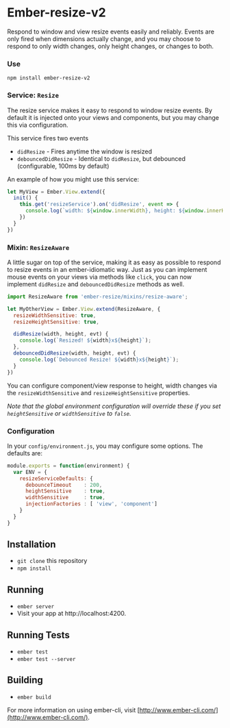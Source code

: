# Ember-resize-v2

Respond to window and view resize events easily and reliably. Events are only fired when dimensions actually change, and you may choose to respond to only width changes, only height changes, or changes to both.

### Use

`npm install ember-resize-v2`

### Service: `Resize`

The resize service makes it easy to respond to window resize events. By default it is injected onto your views and components, but you may change this via configuration.

This service fires two events
* `didResize` - Fires anytime the window is resized
* `debouncedDidResize` - Identical to `didResize`, but debounced (configurable, 100ms by default)

An example of how you might use this service:

```js
let MyView = Ember.View.extend({
  init() {
    this.get('resizeService').on('didResize', event => {
      console.log(`width: ${window.innerWidth}, height: ${window.innerHeight}`);
    })
  }
})
```

### Mixin: `ResizeAware`

A little sugar on top of the service, making it as easy as possible to respond to resize events in an ember-idiomatic way. Just as you can implement mouse events on your views via methods like `click`, you can now implement `didResize` and `debouncedDidResize` methods as well.

```js
import ResizeAware from 'ember-resize/mixins/resize-aware';

let MyOtherView = Ember.View.extend(ResizeAware, {
  resizeWidthSensitive: true,
  resizeHeightSensitive: true,

  didResize(width, height, evt) {
    console.log(`Resized! ${width}x${height}`);
  },
  debouncedDidResize(width, height, evt) {
    console.log(`Debounced Resize! ${width}x${height}`);
  }
})
```

You can configure component/view response to height, width changes via the `resizeWidthSensitive` and `resizeHeightSensitive` properties.

*Note that the global environment configuration will override these if you set `heightSensitive` or `widthSensitive` to `false`.*

### Configuration

In your `config/environment.js`, you may configure some options. The defaults are:

```js
module.exports = function(environment) {
  var ENV = {
    resizeServiceDefaults: {
      debounceTimeout    : 200,
      heightSensitive    : true,
      widthSensitive     : true,
      injectionFactories : [ 'view', 'component']
    }
  }
}
```

## Installation

* `git clone` this repository
* `npm install`

## Running

* `ember server`
* Visit your app at http://localhost:4200.

## Running Tests

* `ember test`
* `ember test --server`

## Building

* `ember build`

For more information on using ember-cli, visit [http://www.ember-cli.com/](http://www.ember-cli.com/).
